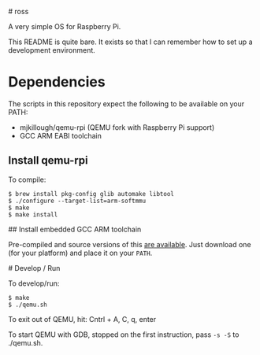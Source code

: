 # ross

A very simple OS for Raspberry Pi.

This README is quite bare. It exists so that I can remember how to set up a development environment.


# Dependencies

The scripts in this repository expect the following to be available on your PATH:

* mjkillough/qemu-rpi (QEMU fork with Raspberry Pi support)
* GCC ARM EABI toolchain

## Install qemu-rpi

To compile:

    $ brew install pkg-config glib automake libtool
    $ ./configure --target-list=arm-softmmu
    $ make
    $ make install

## Install embedded GCC ARM toolchain

Pre-compiled and source versions of this [are available](https://launchpad.net/gcc-arm-embedded/+download). Just download one (for your platform) and place it on your `PATH`.


# Develop / Run

To develop/run:

    $ make
    $ ./qemu.sh

To exit out of QEMU, hit: Cntrl + A, C, q, enter

To start QEMU with GDB, stopped on the first instruction, pass `-s -S` to ./qemu.sh.